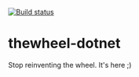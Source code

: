 [![Build status](https://ci.appveyor.com/api/projects/status/jdyhx1rt11slbla9)](https://ci.appveyor.com/project/npenin/thewheel-dotnet)

thewheel-dotnet
===============

Stop reinventing the wheel. It's here ;)
